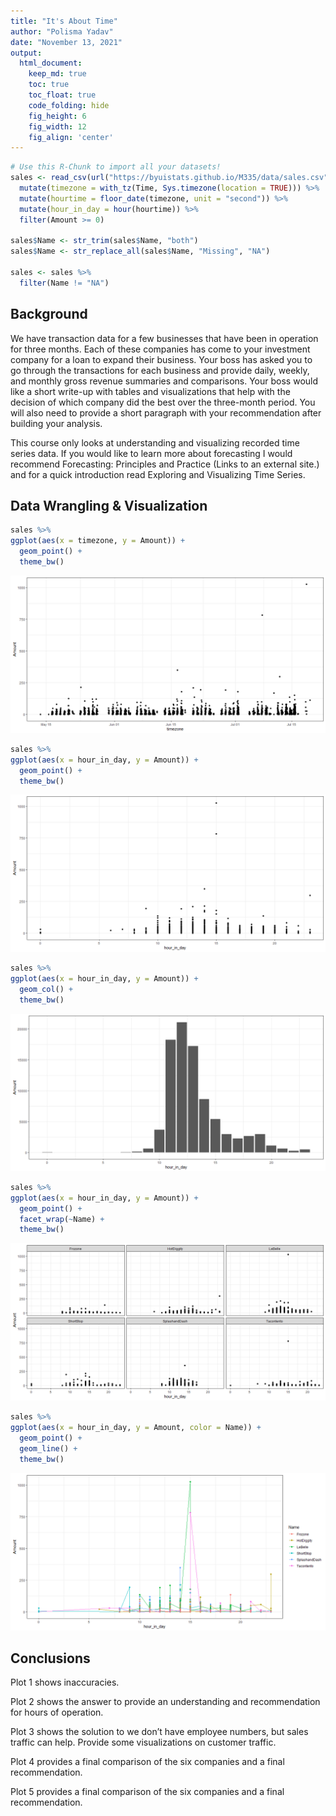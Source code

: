 ```yaml
---
title: "It's About Time"
author: "Polisma Yadav"
date: "November 13, 2021"
output:
  html_document:  
    keep_md: true
    toc: true
    toc_float: true
    code_folding: hide
    fig_height: 6
    fig_width: 12
    fig_align: 'center'
---
```







```r
# Use this R-Chunk to import all your datasets!
sales <- read_csv(url("https://byuistats.github.io/M335/data/sales.csv")) %>% 
  mutate(timezone = with_tz(Time, Sys.timezone(location = TRUE))) %>% 
  mutate(hourtime = floor_date(timezone, unit = "second")) %>% 
  mutate(hour_in_day = hour(hourtime)) %>% 
  filter(Amount >= 0)

sales$Name <- str_trim(sales$Name, "both") 
sales$Name <- str_replace_all(sales$Name, "Missing", "NA")

sales <- sales %>% 
  filter(Name != "NA")
```

## Background

We have transaction data for a few businesses that have been in operation for three months. Each of these companies has come to your investment company for a loan to expand their business. Your boss has asked you to go through the transactions for each business and provide daily, weekly, and monthly gross revenue summaries and comparisons. Your boss would like a short write-up with tables and visualizations that help with the decision of which company did the best over the three-month period. You will also need to provide a short paragraph with your recommendation after building your analysis.

This course only looks at understanding and visualizing recorded time series data. If you would like to learn more about forecasting I would recommend Forecasting: Principles and Practice (Links to an external site.) and for a quick introduction read Exploring and Visualizing Time Series.

## Data Wrangling & Visualization


```r
sales %>%  
ggplot(aes(x = timezone, y = Amount)) +
  geom_point() + 
  theme_bw()
```

![](case09_files/figure-html/tidy_plot-1.png)<!-- -->

```r
sales %>% 
ggplot(aes(x = hour_in_day, y = Amount)) + 
  geom_point() +
  theme_bw()
```

![](case09_files/figure-html/tidy_plot-2.png)<!-- -->

```r
sales %>% 
ggplot(aes(x = hour_in_day, y = Amount)) + 
  geom_col() +
  theme_bw()
```

![](case09_files/figure-html/tidy_plot-3.png)<!-- -->

```r
sales %>% 
ggplot(aes(x = hour_in_day, y = Amount)) + 
  geom_point() +
  facet_wrap(~Name) + 
  theme_bw()  
```

![](case09_files/figure-html/tidy_plot-4.png)<!-- -->

```r
sales %>% 
ggplot(aes(x = hour_in_day, y = Amount, color = Name)) + 
  geom_point() +
  geom_line() + 
  theme_bw()  
```

![](case09_files/figure-html/tidy_plot-5.png)<!-- -->


## Conclusions

Plot 1 shows inaccuracies. 

Plot 2 shows the answer to provide an understanding and recommendation for hours of operation. 

Plot 3 shows the solution to we don’t have employee numbers, but sales traffic can help. Provide some visualizations on customer traffic. 

Plot 4 provides a final comparison of the six companies and a final recommendation.

Plot 5 provides a final comparison of the six companies and a final recommendation.
